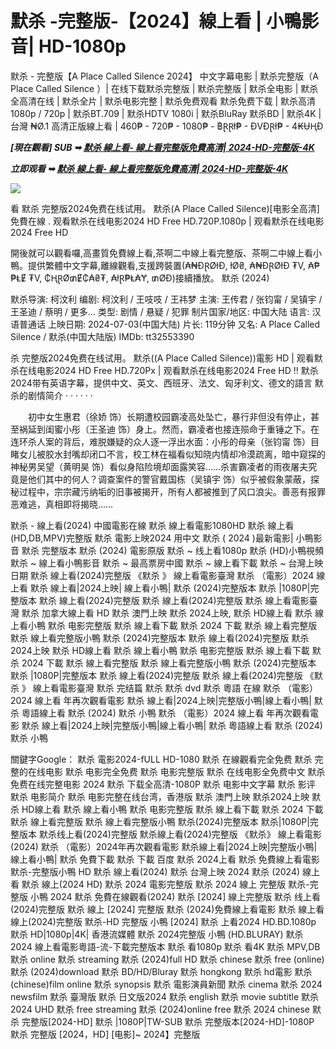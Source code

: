 <h1>默杀 -完整版-【2024】線上看 | 小鴨影音| HD-1080p </h1>

默杀 - 完整版【A Place Called Silence 2024】 中文字幕电影 | 默杀完整版（A Place Called Silence ）| 在线下载默杀完整版 | 默杀完整版 | 默杀全电影 | 默杀全高清在线 | 默杀全片 | 默杀电影完整 | 默杀免费观看 默杀免费下载 | 默杀高清1080p / 720p | 默杀BT.709 | 默杀HDTV 1080i | 默杀BluRay 默杀BD | 默杀4K |
台灣 ₦Ø.1 高清正版線上看 | 460₱ - 720₱ - 1080₱ - ฿ⱤⱤł₱ - ĐVĐⱤł₱ - 4₭ɄⱧĐ

<p><b><I>[現在觀看] SUB ➥ <a href="https://t.co/hVMGx4vu4R" rel="noopener">默杀 線上看- 線上看完整版免費高清| 2024-HD-完整版-4K</a></I></b></p>

<p><b><I>立即观看 ➥ <a href="https://t.co/hVMGx4vu4R" rel="noopener">默杀 線上看- 線上看完整版免費高清| 2024-HD-完整版-4K</a></I></b></p>

<img src="https://imagepphcloud.thepaper.cn/pph/image/313/518/565.jpg" />

看 默杀 完整版2024免费在线试用。 默杀(A Place Called Silence)[电影全高清]免費在線 . 观看默杀在线电影2024 HD Free HD.720P.1080p | 观看默杀在线电影2024 Free HD

開後就可以觀看囉,高畫質免費線上看,茶啊二中線上看完整版、茶啊二中線上看小鴨。提供繁體中文字幕,離線觀看,支援跨裝置(₳₦ĐⱤØłĐ, łØ₴, ₳₦ĐⱤØłĐ ₮V, ₳₱₱ⱠɆ ₮V, ₵ⱧⱤØ₥Ɇ₵₳₴₮, ₳łⱤ₱Ⱡ₳Ɏ, ₥ØĐ)接續播放。
默杀 (2024)

默杀导演: 柯汶利
编剧: 柯汶利 / 王吱吱 / 王祎梦
主演: 王传君 / 张钧甯 / 吴镇宇 / 王圣迪 / 蔡明 / 更多...
类型: 剧情 / 悬疑 / 犯罪
制片国家/地区: 中国大陆
语言: 汉语普通话
上映日期: 2024-07-03(中国大陆)
片长: 119分钟
又名: A Place Called Silence / 默杀(中国大陆版)
IMDb: tt32553390

杀 完整版2024免费在线试用。 默杀((A Place Called Silence))電影 HD | 观看默杀在线电影2024 HD Free HD.720Px | 观看默杀在线电影2024 Free HD !! 默杀2024带有英语字幕，提供中文、英文、西班牙、法文、匈牙利文、德文的語言
默杀的剧情简介 · · · · · ·

　　初中女生惠君（徐娇 饰）长期遭校园霸凌高处坠亡，暴行非但没有停止，甚至祸延到闺蜜小彤（王圣迪 饰）身上。然而，霸凌者也接连殒命于重锤之下。在连环杀人案的背后，难脱嫌疑的众人逐一浮出水面：小彤的母亲（张钧甯 饰）目睹女儿被胶水封嘴却闭口不言，校工林在福看似知晓内情却冷漠疏离，暗中窥探的神秘男吴望（黄明昊 饰）看似身陷险境却面露笑容……杀害霸凌者的雨夜屠夫究竟是他们其中的何人？调查案件的警官戴国栋（吴镇宇 饰）似乎被假象蒙蔽，探秘过程中，宗宗藏污纳垢的旧事被揭开，所有人都被推到了风口浪尖。善恶有报罪恶难逃，真相即将揭晓……

默杀 - 線上看(2024) 中國電影在線 默杀 線上看電影1080HD 默杀 線上看(HD,DB,MPV)完整版 默杀 電影上映2024 用中文 默杀 ( 2024 )最新電影| 小鴨影音 默杀 完整版本 默杀 (2024) 電影原版 默杀 ~ 线上看1080p 默杀 (HD)小鴨視頻 默杀 ~ 線上看小鴨影音 默杀 ~ 最高票房中國 默杀 ~ 線上看下載 默杀 ~ 台灣上映日期 默杀 線上看(2024)完整版 《默杀 》 線上看電影臺灣 默杀 （電影）2024 線上看 默杀 線上看|2024上映| 線上看小鴨| 默杀 (2024)完整版本 默杀 |1080P|完整版本 默杀 線上看(2024)完整版 默杀 線上看(2024)完整版 默杀 線上看電影臺灣 默杀 加拿大線上看 HD 默杀 澳門上映 默杀 2024上映, 默杀 HD線上看 默杀 線上看小鴨 默杀 电影完整版 默杀 線上看下載 默杀 2024 下載 默杀 線上看完整版 默杀 線上看完整版小鴨 默杀 (2024)完整版本 默杀 線上看(2024)完整版 默杀 2024上映 默杀 HD線上看 默杀 線上看小鴨 默杀 电影完整版 默杀 線上看下載 默杀 2024 下載 默杀 線上看完整版 默杀 線上看完整版小鴨 默杀 (2024)完整版本 默杀 |1080P|完整版本 默杀 線上看(2024)完整版 默杀 線上看(2024)完整版 《默杀 》 線上看電影臺灣 默杀 完结篇 默杀 默杀 dvd 默杀 粵語 在線 默杀 （電影）2024 線上看 年再次觀看電影 默杀 線上看|2024上映|完整版小鴨|線上看小鴨| 默杀 粵語線上看 默杀 (2024) 默杀 小鴨 默杀 （電影）2024 線上看 年再次觀看電影 默杀 線上看|2024上映|完整版小鴨|線上看小鴨| 默杀 粵語線上看 默杀 (2024) 默杀 小鴨

關鍵字Google：
默杀 電影2024-fULL HD-1080
默杀 在線觀看完全免费
默杀 完整的在线电影
默杀 电影完全免费
默杀 电影完整版
默杀 在线电影全免费中文
默杀 免费在线完整电影 2024
默杀 下载全高清-1080P
默杀 电影中文字幕
默杀 影评
默杀 电影简介
默杀 电影完整在线台湾，香港版
默杀 澳門上映
默杀2024上映
默杀 HD線上看
默杀 線上看小鴨
默杀 电影完整版
默杀 線上看下載
默杀 2024 下載
默杀 線上看完整版
默杀 線上看完整版小鴨
默杀(2024)完整版本
默杀|1080P|完整版本
默杀线上看(2024)完整版
默杀線上看(2024)完整版
《默杀》 線上看電影(2024)
默杀 （電影）2024年再次觀看電影
默杀線上看|2024上映|完整版小鴨|線上看小鴨|
默杀 免費下載
默杀 下載 百度
默杀 2024上看
默杀 免費線上看電影
默杀-完整版小鴨 HD
默杀 線上看(2024)
默杀 台灣上映 2024
默杀 (2024) 線上看
默杀 線上(2024 HD)
默杀 2024 電影完整版
默杀 2024 線上 完整版
默杀-完整版 小鴨 2024
默杀 免費在線觀看(2024)
默杀 [2024] 線上完整版
默杀 线上看(2024)完整版
默杀 線上 [2024] 完整版
默杀 (2024)免費線上看電影
默杀 線上看線上(2024)完整版
默杀-HD 完整版 小鴨 [2024]
默杀 上看2024 HD.BD.1080p
默杀 HD|1080p|4K| 香港流媒體
默杀 2024完整版 小鴨 (HD.BLURAY)
默杀 2024 線上看電影粵語-流-下載完整版本
默杀 看1080p
默杀 看4K
默杀 MPV,DB
默杀 online
默杀 streaming
默杀 (2024)full HD
默杀 chinese
默杀 free (online)
默杀 (2024)download
默杀 BD/HD/Bluray
默杀 hongkong
默杀 hd電影
默杀 (chinese)film online
默杀 synopsis
默杀 電影演員新聞
默杀 cinema
默杀 2024 newsfilm
默杀 臺灣版
默杀 日文版2024
默杀 english
默杀 movie subtitle
默杀 2024 UHD
默杀 free streaming
默杀 (2024)online free
默杀 2024 chinese
默杀 完整版[2024-HD]
默杀 |1080P|TW-SUB
默杀 完整版本[2024-HD]-1080P
默杀 完整版 [2024，HD] [电影]~ 2024】完整版
